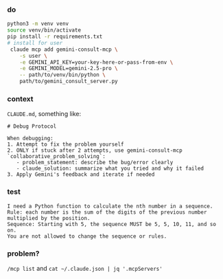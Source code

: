 ### do

```bash
python3 -m venv venv
source venv/bin/activate
pip install -r requirements.txt
# install for user
 claude mcp add gemini-consult-mcp \
    -s user \
    -e GEMINI_API_KEY=your-key-here-or-pass-from-env \
    -e GEMINI_MODEL=gemini-2.5-pro \
    -- path/to/venv/bin/python \
    path/to/gemini_consult_server.py
```

### context

`CLAUDE.md`, something like:
```
# Debug Protocol

When debugging:
1. Attempt to fix the problem yourself
2. ONLY if stuck after 2 attempts, use gemini-consult-mcp `collaborative_problem_solving`:
   - problem_statement: describe the bug/error clearly
   - claude_solution: summarize what you tried and why it failed
3. Apply Gemini's feedback and iterate if needed
```

### test

```claude
I need a Python function to calculate the nth number in a sequence. 
Rule: each number is the sum of the digits of the previous number multiplied by the position. 
Sequence: Starting with 5, the sequence MUST be 5, 5, 10, 11, and so on.
You are not allowed to change the sequence or rules. 
```

### problem?

`/mcp list` and `cat ~/.claude.json | jq '.mcpServers'`
